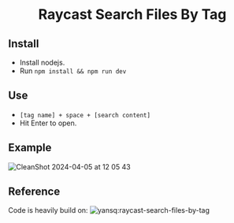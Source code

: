 # <p align="center"> Raycast Search Files By Tag</p>

## Install

- Install nodejs.
- Run `npm install && npm run dev`

## Use

- `[tag name] + space + [search content]`
- Hit Enter to open.

## Example

![CleanShot 2024-04-05 at 12 05 43](https://github.com/h-jia/raycast-search-file-via-tag/assets/29906369/bfea4a3e-a4c4-4670-ba31-fb11cc447cf4)


## Reference
Code is heavily build on:
![yansq:raycast-search-files-by-tag](https://github.com/yansq/raycast-search-files-by-tag)
